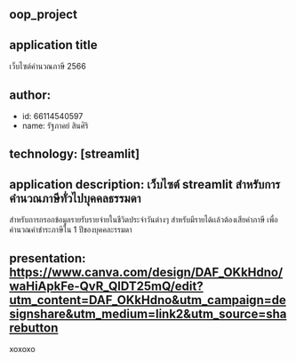 ## oop_project
## application title
เว็บไซต์คำนวณภาษี 2566
## author: 
  * id: 66114540597
  * name: รัฐภาคย์ สินศิริ
## technology: [streamlit]
## application description: เว็บไซต์ streamlit สำหรับการคำนวณภาษีทั่วไปบุคคลธรรมดา
สำหรับการกรอกข้อมูลรายรับรายจ่ายในชีวิตประจำวันต่างๆ สำหรับมีรายได้เเล้วต้องเสียค่าภาษี เพื่อคำนวณค่าชำระภาษีใน 1 ปีของบุคคละรรมดา
## presentation:  https://www.canva.com/design/DAF_OKkHdno/waHiApkFe-QvR_QlDT25mQ/edit?utm_content=DAF_OKkHdno&utm_campaign=designshare&utm_medium=link2&utm_source=sharebutton
 xoxoxo
